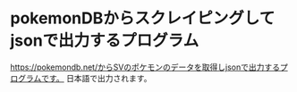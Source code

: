 # pokemonDBからスクレイピングしてjsonで出力するプログラム
https://pokemondb.net/からSVのポケモンのデータを取得しjsonで出力するプログラムです。
日本語で出力されます。
